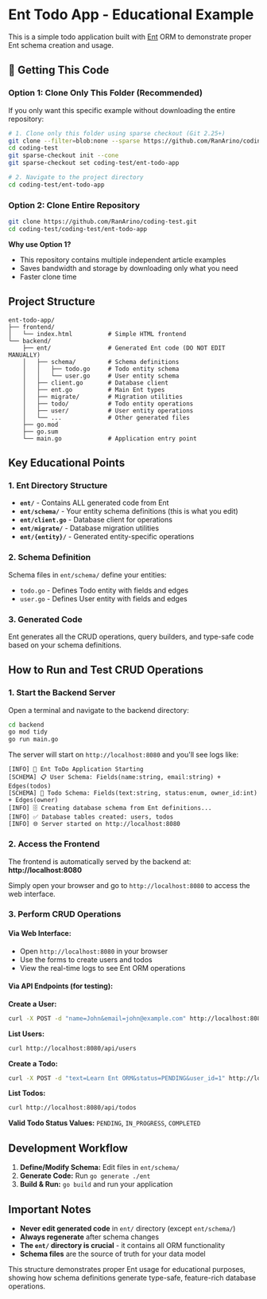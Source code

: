 # Ent Todo App - Educational Example

This is a simple todo application built with [Ent](https://entgo.io/) ORM to demonstrate proper Ent schema creation and usage.

## 📁 Getting This Code

### Option 1: Clone Only This Folder (Recommended)

If you only want this specific example without downloading the entire repository:

```bash
# 1. Clone only this folder using sparse checkout (Git 2.25+)
git clone --filter=blob:none --sparse https://github.com/RanArino/coding-test.git
cd coding-test
git sparse-checkout init --cone
git sparse-checkout set coding-test/ent-todo-app

# 2. Navigate to the project directory
cd coding-test/ent-todo-app
```

### Option 2: Clone Entire Repository

```bash
git clone https://github.com/RanArino/coding-test.git
cd coding-test/coding-test/ent-todo-app
```

**Why use Option 1?**
- This repository contains multiple independent article examples
- Saves bandwidth and storage by downloading only what you need
- Faster clone time

## Project Structure

```
ent-todo-app/
├── frontend/
│   └── index.html          # Simple HTML frontend
└── backend/
    ├── ent/                # Generated Ent code (DO NOT EDIT MANUALLY)
    │   ├── schema/         # Schema definitions
    │   │   ├── todo.go     # Todo entity schema
    │   │   └── user.go     # User entity schema
    │   ├── client.go       # Database client
    │   ├── ent.go          # Main Ent types
    │   ├── migrate/        # Migration utilities
    │   ├── todo/           # Todo entity operations
    │   ├── user/           # User entity operations
    │   └── ...             # Other generated files
    ├── go.mod
    ├── go.sum
    └── main.go             # Application entry point
```

## Key Educational Points

### 1. Ent Directory Structure
- **`ent/`** - Contains ALL generated code from Ent
- **`ent/schema/`** - Your entity schema definitions (this is what you edit)
- **`ent/client.go`** - Database client for operations
- **`ent/migrate/`** - Database migration utilities
- **`ent/{entity}/`** - Generated entity-specific operations

### 2. Schema Definition
Schema files in `ent/schema/` define your entities:
- `todo.go` - Defines Todo entity with fields and edges
- `user.go` - Defines User entity with fields and edges

### 3. Generated Code
Ent generates all the CRUD operations, query builders, and type-safe code based on your schema definitions.

## How to Run and Test CRUD Operations

### 1. Start the Backend Server

Open a terminal and navigate to the backend directory:

```bash
cd backend
go mod tidy
go run main.go
```

The server will start on `http://localhost:8080` and you'll see logs like:
```
[INFO] 🚀 Ent ToDo Application Starting
[SCHEMA] 📋 User Schema: Fields(name:string, email:string) + Edges(todos)
[SCHEMA] 📝 Todo Schema: Fields(text:string, status:enum, owner_id:int) + Edges(owner)
[INFO] 🗄️ Creating database schema from Ent definitions...
[INFO] ✅ Database tables created: users, todos
[INFO] 🌐 Server started on http://localhost:8080
```

### 2. Access the Frontend

The frontend is automatically served by the backend at: **http://localhost:8080**

Simply open your browser and go to `http://localhost:8080` to access the web interface.

### 3. Perform CRUD Operations

#### Via Web Interface:
- Open `http://localhost:8080` in your browser
- Use the forms to create users and todos
- View the real-time logs to see Ent ORM operations

#### Via API Endpoints (for testing):

**Create a User:**
```bash
curl -X POST -d "name=John&email=john@example.com" http://localhost:8080/api/users
```

**List Users:**
```bash
curl http://localhost:8080/api/users
```

**Create a Todo:**
```bash
curl -X POST -d "text=Learn Ent ORM&status=PENDING&user_id=1" http://localhost:8080/api/todos
```

**List Todos:**
```bash
curl http://localhost:8080/api/todos
```

**Valid Todo Status Values:** `PENDING`, `IN_PROGRESS`, `COMPLETED`

## Development Workflow

1. **Define/Modify Schema:** Edit files in `ent/schema/`
2. **Generate Code:** Run `go generate ./ent`
3. **Build & Run:** `go build` and run your application

## Important Notes

- **Never edit generated code** in `ent/` directory (except `ent/schema/`)
- **Always regenerate** after schema changes
- **The `ent/` directory is crucial** - it contains all ORM functionality
- **Schema files** are the source of truth for your data model

This structure demonstrates proper Ent usage for educational purposes, showing how schema definitions generate type-safe, feature-rich database operations. 